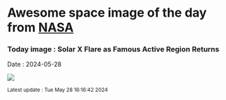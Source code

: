 
# Awesome space image of the day from [NASA](https://api.nasa.gov/)

### Today image : Solar X Flare as Famous Active Region Returns
Date : 2024-05-28

![](https://www.youtube.com/embed/yt7uwWzSTw0?rel=0)

<small>Latest update : Tue May 28 16:16:42 2024</small>
        
